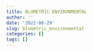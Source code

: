 ```yaml
---
title: BLUMETRIC ENVIRONMENTAL
author: ''
date: '2022-08-29'
slug: blumetric_environmental
categories: []
tags: []
---
```

